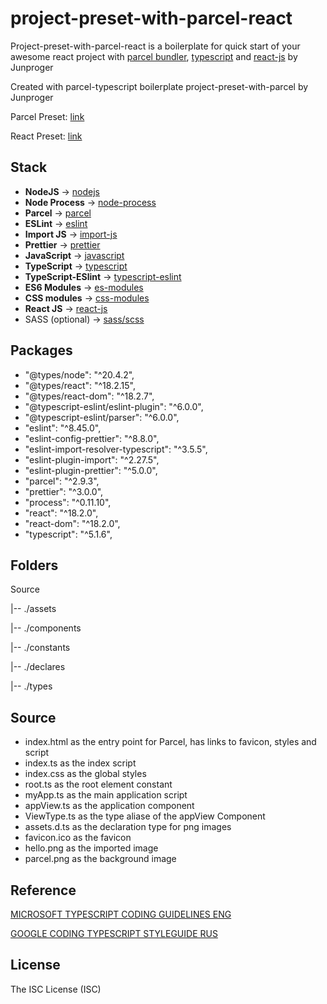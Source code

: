 # project-preset-with-parcel-react

Project-preset-with-parcel-react is a boilerplate for quick start of your awesome react project with [parcel bundler](https://parceljs.org/docs/), [typescript](https://www.typescriptlang.org/docs/) and  [react-js](https://react.dev/reference/react) by Junproger

Created with parcel-typescript boilerplate project-preset-with-parcel by Junproger

Parcel Preset: [link](https://github.com/junproger/project-preset-with-parcel/)

React Preset: [link](https://github.com/junproger/project-preset-with-parcel-react)

## Stack

- **NodeJS** -> [nodejs](https://nodejs.org/en/docs)
- **Node Process** -> [node-process](https://github.com/defunctzombie/node-process)
- **Parcel** -> [parcel](https://parceljs.org/docs/)
- **ESLint** -> [eslint](https://eslint.org/docs/latest/)
- **Import JS** -> [import-js](https://github.com/import-js)
- **Prettier** -> [prettier](https://prettier.io/docs/en/index.html)
- **JavaScript** -> [javascript](https://parceljs.org/languages/javascript/)
- **TypeScript** -> [typescript](https://parceljs.org/languages/typescript/)
- **TypeScript-ESlint** -> [typescript-eslint](https://typescript-eslint.io/getting-started/)
- **ES6 Modules** -> [es-modules](https://parceljs.org/languages/javascript/#es-modules)
- **CSS modules** -> [css-modules](https://parceljs.org/languages/css/#css-modules)
- **React JS** -> [react-js](https://parceljs.org/recipes/react/)
- SASS (optional) -> [sass/scss](https://parceljs.org/languages/sass/)

## Packages

- "@types/node": "^20.4.2",
- "@types/react": "^18.2.15",
- "@types/react-dom": "^18.2.7",
- "@typescript-eslint/eslint-plugin": "^6.0.0",
- "@typescript-eslint/parser": "^6.0.0",
- "eslint": "^8.45.0",
- "eslint-config-prettier": "^8.8.0",
- "eslint-import-resolver-typescript": "^3.5.5",
- "eslint-plugin-import": "^2.27.5",
- "eslint-plugin-prettier": "^5.0.0",
- "parcel": "^2.9.3",
- "prettier": "^3.0.0",
- "process": "^0.11.10",
- "react": "^18.2.0",
- "react-dom": "^18.2.0",
- "typescript": "^5.1.6",

## Folders

Source

  |-- ./assets

  |-- ./components

  |-- ./constants

  |-- ./declares

  |-- ./types

## Source

- index.html as the entry point for Parcel, has links to favicon, styles and script
- index.ts as the index script
- index.css as the global styles
- root.ts as the root element constant
- myApp.ts as the main application script
- appView.ts as the application component
- ViewType.ts as the type aliase of the appView Component
- assets.d.ts as the declaration type for png images
- favicon.ico as the favicon
- hello.png as the imported image
- parcel.png as the background image

## Reference

[MICROSOFT TYPESCRIPT CODING GUIDELINES ENG](https://github.com/Microsoft/TypeScript/wiki/Coding-guidelines)

[GOOGLE CODING TYPESCRIPT STYLEGUIDE RUS](https://github.com/olegbarabanov/google-typescript-style-guide-ru)

## License

The ISC License (ISC)

